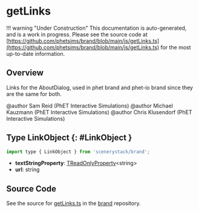 # getLinks

!!! warning "Under Construction"
    This documentation is auto-generated, and is a work in progress. Please see the source code at
    [https://github.com/phetsims/brand/blob/main/js/getLinks.ts](https://github.com/phetsims/brand/blob/main/js/getLinks.ts) for the most up-to-date information.

## Overview

Links for the AboutDialog, used in phet brand and phet-io brand since they are the same for both.

@author Sam Reid (PhET Interactive Simulations)
@author Michael Kauzmann (PhET Interactive Simulations)
@author Chris Klusendorf (PhET Interactive Simulations)

## Type LinkObject {: #LinkObject }


```js
import type { LinkObject } from 'scenerystack/brand';
```


- **textStringProperty**: [TReadOnlyProperty](../axon/TReadOnlyProperty.md)&lt;<span style="color: hsla(calc(var(--md-hue) + 180deg),80%,40%,1);">string</span>&gt;
- **url**: <span style="color: hsla(calc(var(--md-hue) + 180deg),80%,40%,1);">string</span>




## Source Code

See the source for [getLinks.ts](https://github.com/phetsims/brand/blob/main/js/getLinks.ts) in the [brand](https://github.com/phetsims/brand) repository.
